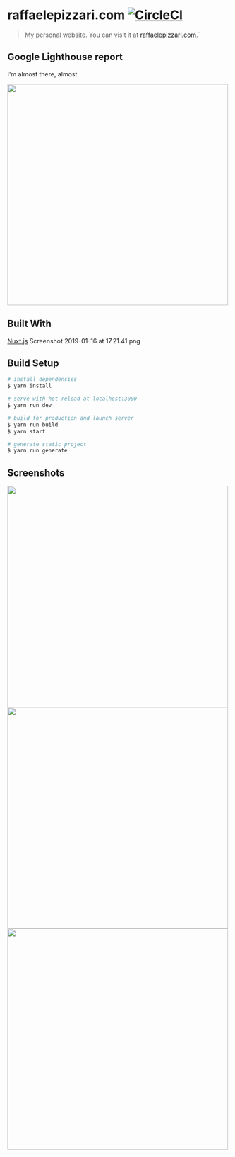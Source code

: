 # raffaelepizzari.com [![CircleCI](https://circleci.com/gh/pixari/raffaelepizzari_com/tree/master.png?style=shield)](https://circleci.com/gh/pixari/raffaelepizzari_com)

> My personal website. You can visit it at [raffaelepizzari.com](http://raffaelepizzari.com).´

## Google Lighthouse report
I'm almost there, almost.

<img src="https://raw.githubusercontent.com/pixari/raffaelepizzari_com/master/screenshots/Screenshot 2019-01-16 at 17.21.41.png" width="500">

## Built With
[Nuxt.js](https://nuxtjs.org)
Screenshot 2019-01-16 at 17.21.41.png
## Build Setup
``` bash
# install dependencies
$ yarn install

# serve with hot reload at localhost:3000
$ yarn run dev

# build for production and launch server
$ yarn run build
$ yarn start

# generate static project
$ yarn run generate
```

## Screenshots
<img src="https://raw.githubusercontent.com/pixari/raffaelepizzari_com/master/screenshots/Screenshot%202019-01-16%20at%2016.53.01.png" width="500">
<img src="https://raw.githubusercontent.com/pixari/raffaelepizzari_com/master/screenshots/Screenshot%202019-01-16%20at%2016.53.11.png" width="500">
<img src="https://raw.githubusercontent.com/pixari/raffaelepizzari_com/master/screenshots/Screenshot%202019-01-16%20at%2016.53.20.png" width="500">
